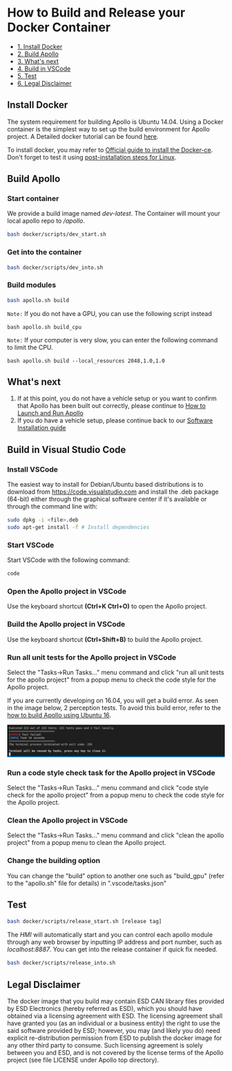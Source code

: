 # How to Build and Release your Docker Container

* [1. Install Docker](#install-docker)
* [2. Build Apollo](#build-apollo)
* [3. What's next](#what's-next)
* [4. Build in VSCode](#build-in-visual-studio-code)
* [5. Test](#test)
* [6. Legal Disclaimer](#legal-disclaimer)

## Install Docker
The system requirement for building Apollo is Ubuntu 14.04. Using a Docker container is the simplest way to set up the build environment for Apollo project. A Detailed docker tutorial can be found [here](https://docs.docker.com/).

To install docker, you may refer to
[Official guide to install the Docker-ce](https://docs.docker.com/install/linux/docker-ce/ubuntu).
Don't forget to test it using 
[post-installation steps for Linux](https://docs.docker.com/install/linux/linux-postinstall).

## Build Apollo

### Start container
We provide a build image named *dev-latest*. The Container will mount your local apollo repo to */apollo*.
```bash
bash docker/scripts/dev_start.sh
```
### Get into the container
```bash
bash docker/scripts/dev_into.sh
```
### Build modules
```bash
bash apollo.sh build
```
`Note:` If you do not have a GPU, you can use the following script instead

```
bash apollo.sh build_cpu
```

`Note:` If your computer is very slow, you can enter the following command to limit the CPU.

```
bash apollo.sh build --local_resources 2048,1.0,1.0
```

## What's next

1. If at this point, you do not have a vehicle setup or you want to confirm that Apollo has been built out correctly, please continue to [How to Launch and Run Apollo](how_to_launch_Apollo.md)
2. If you do have a vehicle setup, please continue back to our [Software Installation guide](https://github.com/ApolloAuto/apollo/blob/master/docs/quickstart/apollo_software_installation_guide.md)

## Build in Visual Studio Code
### Install VSCode
The easiest way to install for Debian/Ubuntu based distributions is to download from  https://code.visualstudio.com and install the .deb package (64-bit) either through the graphical software center if it's available or through the command line with:
```bash
sudo dpkg -i <file>.deb
sudo apt-get install -f # Install dependencies
```
### Start VSCode
Start VSCode with the following command: 
```bash
code
```
### Open the Apollo project in VSCode
Use the keyboard shortcut **(Ctrl+K Ctrl+O)** to open the Apollo project. 
### Build the Apollo project in VSCode
Use the keyboard shortcut **(Ctrl+Shift+B)** to build the Apollo project. 
### Run all unit tests for the Apollo project in VSCode
Select the "Tasks->Run Tasks..." menu command and click "run all unit tests for the apollo project" from a popup menu to check the code style for the Apollo project. 

If you are currently developing on 16.04, you will get a build error.
As seen in the image below, 2 perception tests. To avoid this build error, refer to the [how to build Apollo using Ubuntu 16](how_to_run_apollo_2.5_with_ubuntu16.md).

![Build error](images/build_fail.png)

### Run a code style check task for the Apollo project in VSCode
Select the "Tasks->Run Tasks..." menu command and click "code style check for the apollo project" from a popup menu to check the code style for the Apollo project. 
### Clean the Apollo project in VSCode
Select the "Tasks->Run Tasks..." menu command and click "clean the apollo project" from a popup menu to clean the Apollo project. 
### Change the building option
 You can change the "build" option to another one such as "build_gpu" (refer to the "apollo.sh" file for details) in ".vscode/tasks.json"

## <span id="test">Test</span>
```bash
bash docker/scripts/release_start.sh [release tag]
```
The *HMI* will automatically start and you can control each apollo module through any web browser by inputting IP address and port number, such as *localhost:8887*. You can get into the release container if quick fix needed.
```bash
bash docker/scripts/release_into.sh
```

## Legal Disclaimer
The docker image that you build may contain ESD CAN library files provided by ESD Electronics (hereby referred as ESD), which you should have obtained via a licensing agreement with ESD. The licensing agreement shall have granted you (as an individual or a business entity) the right to use the said software provided by ESD; however, you may (and likely you do) need explicit re-distribution permission from ESD to publish the docker image for any other third party to consume. Such licensing agreement is solely between you and ESD, and is not covered by the license terms of the Apollo project (see file LICENSE under Apollo top directory).
